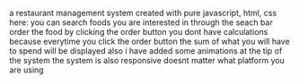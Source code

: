 a restaurant management system created with pure javascript, html, css
here:
you can search foods you are interested in through the seach bar
order the food by clicking the order button
you dont have calculations because everytime you click the order button the sum of what you will have to spend will be displayed
also i have added some animations at the tip of the system
the system is also responsive doesnt matter what platform you are using
